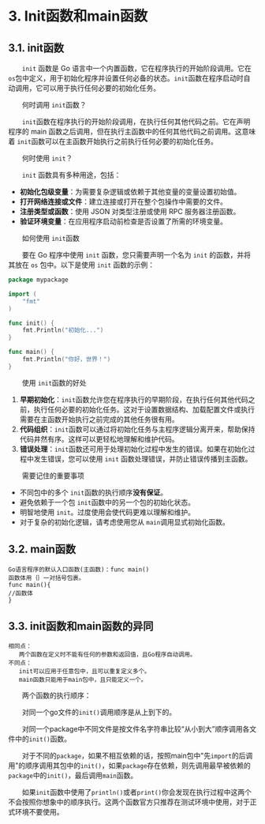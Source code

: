 # 3. Init函数和main函数

## 3.1. init函数

　　​`init`​ 函数是 Go 语言中一个内置函数，它在程序执行的开始阶段调用。它在 `os`​ 包中定义，用于初始化程序并设置任何必备的状态。`init`​ 函数在程序启动时自动调用，它可以用于执行任何必要的初始化任务。

　　<span data-type="text" style="background-color: var(--b3-font-background8);">何时调用 </span>`init`​<span data-type="text" style="background-color: var(--b3-font-background8);"> 函数？</span>

　　​`init`​ 函数在程序执行的开始阶段调用，在执行任何其他代码之前。它在声明程序的 main 函数之后调用，但在执行主函数中的任何其他代码之前调用。这意味着 `init`​ 函数可以在主函数开始执行之前执行任何必要的初始化任务。

　　<span data-type="text" style="background-color: var(--b3-font-background8);">何时使用 </span>`init`​<span data-type="text" style="background-color: var(--b3-font-background8);">？</span>

　　​`init`​ 函数具有多种用途，包括：

* **初始化包级变量**：为需要复杂逻辑或依赖于其他变量的变量设置初始值。
* **打开网络连接或文件**：建立连接或打开在整个包操作中需要的文件。
* **注册类型或函数**：使用 JSON 对类型注册或使用 RPC 服务器注册函数。
* **验证环境变量**：在应用程序启动前检查是否设置了所需的环境变量。

　　<span data-type="text" style="background-color: var(--b3-font-background8);">如何使用 </span>`init`​<span data-type="text" style="background-color: var(--b3-font-background8);"> 函数</span>

　　要在 Go 程序中使用 `init`​ 函数，您只需要声明一个名为 `init`​ 的函数，并将其放在 `os`​ 包中。以下是使用 `init`​ 函数的示例：

```Go
package mypackage

import (
    "fmt"
)

func init() {
    fmt.Println("初始化...")
}

func main() {
    fmt.Println("你好，世界！")
}
```

　　<span data-type="text" style="background-color: var(--b3-font-background8);">使用 </span>`init`​<span data-type="text" style="background-color: var(--b3-font-background8);"> 函数的好处</span>

1. **早期初始化**：`init`​ 函数允许您在程序执行的早期阶段，在执行任何其他代码之前，执行任何必要的初始化任务。这对于设置数据结构、加载配置文件或执行需要在主函数开始执行之前完成的其他任务很有用。
2. **代码组织**：`init`​ 函数可以通过将初始化任务与主程序逻辑分离开来，帮助保持代码井然有序。这样可以更轻松地理解和维护代码。
3. **错误处理**：`init`​ 函数还可用于处理初始化过程中发生的错误。如果在初始化过程中发生错误，您可以使用 `init`​ 函数处理错误，并防止错误传播到主函数。

　　<span data-type="text" style="background-color: var(--b3-font-background8);">需要记住的重要事项</span>

* 不同包中的多个 `init`​ 函数的执行顺序**没有保证**。
* 避免依赖于一个包 `init`​ 函数中的另一个包的初始化状态。
* 明智地使用 `init`​。过度使用会使代码更难以理解和维护。
* 对于复杂的初始化逻辑，请考虑使用您从 `main`​ 调用显式初始化函数。

## 3.2. main函数

```
Go语言程序的默认入口函数(主函数)：func main()
函数体用｛｝一对括号包裹。
func main(){
//函数体
}
```

## 3.3. init函数和main函数的异同

```
相同点：
   两个函数在定义时不能有任何的参数和返回值，且Go程序自动调用。
不同点：
   init可以应用于任意包中，且可以重复定义多个。
   main函数只能用于main包中，且只能定义一个。
```

　　两个函数的执行顺序：

　　对同一个go文件的`init()`​调用顺序是从上到下的。

　　对同一个package中不同文件是按文件名字符串比较“从小到大”顺序调用各文件中的`init()`​函数。

　　对于不同的`package`​，如果不相互依赖的话，按照main包中"先`import`​的后调用"的顺序调用其包中的`init()`​，如果`package`​存在依赖，则先调用最早被依赖的`package`​中的`init()`​，最后调用`main`​函数。

　　如果`init`​函数中使用了`println()`​或者`print()`​你会发现在执行过程中这两个不会按照你想象中的顺序执行。这两个函数官方只推荐在测试环境中使用，对于正式环境不要使用。
